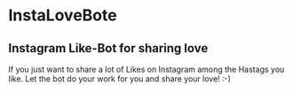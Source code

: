 # InstaLoveBote 
## Instagram Like-Bot for sharing love

If you just want to share a lot of Likes on Instagram among the Hastags you like.
Let the bot do your work for you and share your love! :-)

